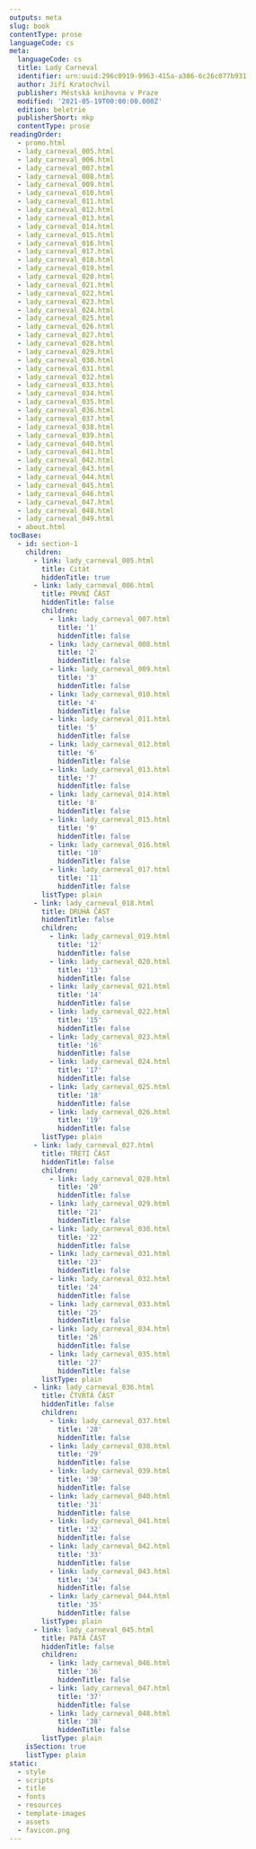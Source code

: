 ```yaml
---
outputs: meta
slug: book
contentType: prose
languageCode: cs
meta:
  languageCode: cs
  title: Lady Carneval
  identifier: urn:uuid:296c0919-9963-415a-a386-6c26c077b931
  author: Jiří Kratochvil
  publisher: Městská knihovna v Praze
  modified: '2021-05-19T00:00:00.000Z'
  edition: beletrie
  publisherShort: mkp
  contentType: prose
readingOrder:
  - promo.html
  - lady_carneval_005.html
  - lady_carneval_006.html
  - lady_carneval_007.html
  - lady_carneval_008.html
  - lady_carneval_009.html
  - lady_carneval_010.html
  - lady_carneval_011.html
  - lady_carneval_012.html
  - lady_carneval_013.html
  - lady_carneval_014.html
  - lady_carneval_015.html
  - lady_carneval_016.html
  - lady_carneval_017.html
  - lady_carneval_018.html
  - lady_carneval_019.html
  - lady_carneval_020.html
  - lady_carneval_021.html
  - lady_carneval_022.html
  - lady_carneval_023.html
  - lady_carneval_024.html
  - lady_carneval_025.html
  - lady_carneval_026.html
  - lady_carneval_027.html
  - lady_carneval_028.html
  - lady_carneval_029.html
  - lady_carneval_030.html
  - lady_carneval_031.html
  - lady_carneval_032.html
  - lady_carneval_033.html
  - lady_carneval_034.html
  - lady_carneval_035.html
  - lady_carneval_036.html
  - lady_carneval_037.html
  - lady_carneval_038.html
  - lady_carneval_039.html
  - lady_carneval_040.html
  - lady_carneval_041.html
  - lady_carneval_042.html
  - lady_carneval_043.html
  - lady_carneval_044.html
  - lady_carneval_045.html
  - lady_carneval_046.html
  - lady_carneval_047.html
  - lady_carneval_048.html
  - lady_carneval_049.html
  - about.html
tocBase:
  - id: section-1
    children:
      - link: lady_carneval_005.html
        title: Citát
        hiddenTitle: true
      - link: lady_carneval_006.html
        title: PRVNÍ ČÁST
        hiddenTitle: false
        children:
          - link: lady_carneval_007.html
            title: '1'
            hiddenTitle: false
          - link: lady_carneval_008.html
            title: '2'
            hiddenTitle: false
          - link: lady_carneval_009.html
            title: '3'
            hiddenTitle: false
          - link: lady_carneval_010.html
            title: '4'
            hiddenTitle: false
          - link: lady_carneval_011.html
            title: '5'
            hiddenTitle: false
          - link: lady_carneval_012.html
            title: '6'
            hiddenTitle: false
          - link: lady_carneval_013.html
            title: '7'
            hiddenTitle: false
          - link: lady_carneval_014.html
            title: '8'
            hiddenTitle: false
          - link: lady_carneval_015.html
            title: '9'
            hiddenTitle: false
          - link: lady_carneval_016.html
            title: '10'
            hiddenTitle: false
          - link: lady_carneval_017.html
            title: '11'
            hiddenTitle: false
        listType: plain
      - link: lady_carneval_018.html
        title: DRUHÁ ČÁST
        hiddenTitle: false
        children:
          - link: lady_carneval_019.html
            title: '12'
            hiddenTitle: false
          - link: lady_carneval_020.html
            title: '13'
            hiddenTitle: false
          - link: lady_carneval_021.html
            title: '14'
            hiddenTitle: false
          - link: lady_carneval_022.html
            title: '15'
            hiddenTitle: false
          - link: lady_carneval_023.html
            title: '16'
            hiddenTitle: false
          - link: lady_carneval_024.html
            title: '17'
            hiddenTitle: false
          - link: lady_carneval_025.html
            title: '18'
            hiddenTitle: false
          - link: lady_carneval_026.html
            title: '19'
            hiddenTitle: false
        listType: plain
      - link: lady_carneval_027.html
        title: TŘETÍ ČÁST
        hiddenTitle: false
        children:
          - link: lady_carneval_028.html
            title: '20'
            hiddenTitle: false
          - link: lady_carneval_029.html
            title: '21'
            hiddenTitle: false
          - link: lady_carneval_030.html
            title: '22'
            hiddenTitle: false
          - link: lady_carneval_031.html
            title: '23'
            hiddenTitle: false
          - link: lady_carneval_032.html
            title: '24'
            hiddenTitle: false
          - link: lady_carneval_033.html
            title: '25'
            hiddenTitle: false
          - link: lady_carneval_034.html
            title: '26'
            hiddenTitle: false
          - link: lady_carneval_035.html
            title: '27'
            hiddenTitle: false
        listType: plain
      - link: lady_carneval_036.html
        title: ČTVRTÁ ČÁST
        hiddenTitle: false
        children:
          - link: lady_carneval_037.html
            title: '28'
            hiddenTitle: false
          - link: lady_carneval_038.html
            title: '29'
            hiddenTitle: false
          - link: lady_carneval_039.html
            title: '30'
            hiddenTitle: false
          - link: lady_carneval_040.html
            title: '31'
            hiddenTitle: false
          - link: lady_carneval_041.html
            title: '32'
            hiddenTitle: false
          - link: lady_carneval_042.html
            title: '33'
            hiddenTitle: false
          - link: lady_carneval_043.html
            title: '34'
            hiddenTitle: false
          - link: lady_carneval_044.html
            title: '35'
            hiddenTitle: false
        listType: plain
      - link: lady_carneval_045.html
        title: PÁTÁ ČÁST
        hiddenTitle: false
        children:
          - link: lady_carneval_046.html
            title: '36'
            hiddenTitle: false
          - link: lady_carneval_047.html
            title: '37'
            hiddenTitle: false
          - link: lady_carneval_048.html
            title: '38'
            hiddenTitle: false
        listType: plain
    isSection: true
    listType: plain
static:
  - style
  - scripts
  - title
  - fonts
  - resources
  - template-images
  - assets
  - favicon.png
---
```

